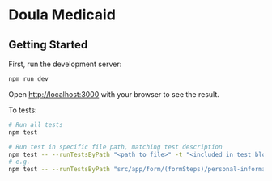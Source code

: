 # Doula Medicaid

## Getting Started

First, run the development server:

```sh
npm run dev
```

Open [http://localhost:3000](http://localhost:3000) with your browser to see the result.

To tests:

```sh
# Run all tests
npm test

# Run test in specific file path, matching test description
npm test -- --runTestsByPath "<path to file>" -t "<included in test block name>"
# e.g.
npm test -- --runTestsByPath "src/app/form/(formSteps)/personal-information/PersonalInformationStep.test.tsx" -t "updates first name"
```

